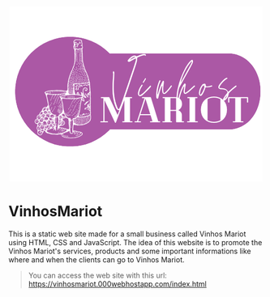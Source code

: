 <p align="center" margin-top="-90" margin-bottom="-90">
  <img src="/src/img/LogoGit.png" alt="Logo Vinhos Mariot">
</p>

# VinhosMariot
This is a static web site made for a small business called Vinhos Mariot using HTML, CSS and JavaScript. The idea of this website is to promote the Vinhos Mariot's services, products and some important informations like where and when the clients can go to Vinhos Mariot.

> You can access the web site with this url: https://vinhosmariot.000webhostapp.com/index.html
